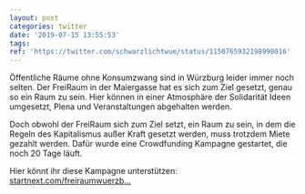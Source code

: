 ```yaml
---
layout: post
categories: twitter
date: '2019-07-15 13:55:53'
tags: 
ref: 'https://twitter.com/schwarzlichtwue/status/1150765932198998016'
---
```

Öffentliche Räume ohne Konsumzwang sind in Würzburg leider immer noch selten. Der FreiRaum in der Maiergasse hat es sich zum Ziel gesetzt, genau so ein Raum zu sein. Hier können in einer Atmosphäre der Solidarität Ideen umgesetzt, Plena und Veranstaltungen abgehalten werden. 

Doch obwohl der FreiRaum sich zum Ziel setzt, ein Raum zu sein, in dem die Regeln des Kapitalismus außer Kraft gesetzt werden, muss trotzdem Miete gezahlt werden. Dafür wurde eine Crowdfunding Kampagne gestartet, die noch 20 Tage läuft. 

Hier könnt ihr diese Kampagne unterstützen: [startnext.com/freiraumwuerzb…](https://www.startnext.com/freiraumwuerzburg)

